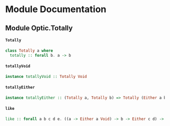 # Module Documentation

## Module Optic.Totally

#### `Totally`

``` purescript
class Totally a where
  totally :: forall b. a -> b
```


#### `totallyVoid`

``` purescript
instance totallyVoid :: Totally Void
```


#### `totallyEither`

``` purescript
instance totallyEither :: (Totally a, Totally b) => Totally (Either a b)
```


#### `like`

``` purescript
like :: forall a b c d e. ((a -> Either a Void) -> b -> Either c d) -> (c -> e) -> (d -> e) -> b -> e
```





